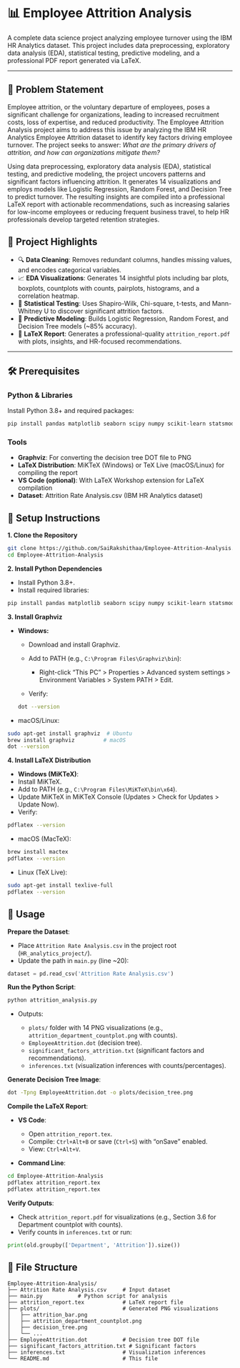 # 📊 Employee Attrition Analysis

A complete data science project analyzing employee turnover using the IBM HR Analytics dataset. This project includes data preprocessing, exploratory data analysis (EDA), statistical testing, predictive modeling, and a professional PDF report generated via LaTeX.

---
## 🎯 Problem Statement

Employee attrition, or the voluntary departure of employees, poses a significant challenge for organizations, leading to increased recruitment costs, loss of expertise, and reduced productivity. The Employee Attrition Analysis project aims to address this issue by analyzing the IBM HR Analytics Employee Attrition dataset to identify key factors driving employee turnover. The project seeks to answer: *What are the primary drivers of attrition, and how can organizations mitigate them?*

Using data preprocessing, exploratory data analysis (EDA), statistical testing, and predictive modeling, the project uncovers patterns and significant factors influencing attrition. It generates 14 visualizations and employs models like Logistic Regression, Random Forest, and Decision Tree to predict turnover. The resulting insights are compiled into a professional LaTeX report with actionable recommendations, such as increasing salaries for low-income employees or reducing frequent business travel, to help HR professionals develop targeted retention strategies.

## 📌 Project Highlights

- 🔍 **Data Cleaning**: Removes redundant columns, handles missing values, and encodes categorical variables.
- 📈 **EDA Visualizations**: Generates 14 insightful plots including bar plots, boxplots, countplots with counts, pairplots, histograms, and a correlation heatmap.
- 🧪 **Statistical Testing**: Uses Shapiro-Wilk, Chi-square, t-tests, and Mann-Whitney U to discover significant attrition factors.
- 🤖 **Predictive Modeling**: Builds Logistic Regression, Random Forest, and Decision Tree models (~85% accuracy).
- 📄 **LaTeX Report**: Generates a professional-quality `attrition_report.pdf` with plots, insights, and HR-focused recommendations.

---

## 🛠️ Prerequisites

### Python & Libraries

Install Python 3.8+ and required packages:

```bash
pip install pandas matplotlib seaborn scipy numpy scikit-learn statsmodels
```
### Tools
- **Graphviz**: For converting the decision tree DOT file to PNG
- **LaTeX Distribution**: MiKTeX (Windows) or TeX Live (macOS/Linux) for compiling the report
- **VS Code (optional)**: With LaTeX Workshop extension for LaTeX compilation
- **Dataset**: Attrition Rate Analysis.csv (IBM HR Analytics dataset)

## 🚀 Setup Instructions
**1. Clone the Repository**

```bash
git clone https://github.com/SaiRakshithaa/Employee-Attrition-Analysis.git
cd Employee-Attrition-Analysis
```

**2. Install Python Dependencies**

- Install Python 3.8+.
- Install required libraries:
```bash
pip install pandas matplotlib seaborn scipy numpy scikit-learn statsmodels
```

**3. Install Graphviz**

- **Windows:**
  - Download and install Graphviz.
  - Add to PATH (e.g., `C:\Program Files\Graphviz\bin`):
    - Right-click “This PC” > Properties > Advanced system settings > Environment Variables > System PATH > Edit.


  - Verify:
  ```bash
  dot --version
  ```

- macOS/Linux:
```bash
sudo apt-get install graphviz  # Ubuntu
brew install graphviz         # macOS
dot --version
```


**4. Install LaTeX Distribution**

- **Windows (MiKTeX)**:
 - Install MiKTeX.
 - Add to PATH (e.g., `C:\Program Files\MiKTeX\bin\x64`).
 - Update MiKTeX in MiKTeX Console (Updates > Check for Updates > Update Now).
 - Verify:
  ```bash
  pdflatex --version
  ```




 - macOS (MacTeX):
   
```bash
brew install mactex
pdflatex --version
```


 - Linux (TeX Live):

```bash
sudo apt-get install texlive-full
pdflatex --version
```



## 📖 Usage

**Prepare the Dataset**:

- Place `Attrition Rate Analysis.csv` in the project root (`HR_analytics_project/`).
- Update the path in `main.py` (line ~20):
```python
dataset = pd.read_csv('Attrition Rate Analysis.csv')
```

**Run the Python Script**:
```bash
python attrition_analysis.py
```

 - Outputs:

   - `plots/` folder with 14 PNG visualizations (e.g., `attrition_department_countplot.png` with counts).
   - `EmployeeAttrition.dot` (decision tree).
   - `significant_factors_attrition.txt` (significant factors and recommendations).
   - `inferences.txt` (visualization inferences with counts/percentages).


**Generate Decision Tree Image**:
```bash
dot -Tpng EmployeeAttrition.dot -o plots/decision_tree.png
```


**Compile the LaTeX Report**:

 - **VS Code**:
   - Open `attrition_report.tex`.
   - Compile: `Ctrl+Alt+B` or save (`Ctrl+S`) with “onSave” enabled.
   - View: `Ctrl+Alt+V`.


 - **Command Line**:
```bash
cd Employee-Attrition-Analysis
pdflatex attrition_report.tex
pdflatex attrition_report.tex
```

**Verify Outputs**:

 - Check `attrition_report.pdf` for visualizations (e.g., Section 3.6 for Department countplot with counts).
 - Verify counts in `inferences.txt` or run:
```python
print(old.groupby(['Department', 'Attrition']).size())
```


## 📂 File Structure
```plain
Employee-Attrition-Analysis/
├── Attrition Rate Analysis.csv     # Input dataset
├── main.py           # Python script for analysis
├── attrition_report.tex            # LaTeX report file
├── plots/                          # Generated PNG visualizations
│   ├── attrition_bar.png
│   ├── attrition_department_countplot.png
│   ├── decision_tree.png
│   └── ...
├── EmployeeAttrition.dot           # Decision tree DOT file
├── significant_factors_attrition.txt # Significant factors
├── inferences.txt                  # Visualization inferences
└── README.md                       # This file
```

